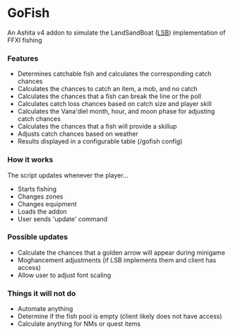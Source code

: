 # GoFish
An Ashita v4 addon to simulate the LandSandBoat ([LSB]) implementation of FFXI fishing
### Features
- Determines catchable fish and calculates the corresponding catch chances
- Calculates the chances to catch an item, a mob, and no catch
- Calculates the chances that a fish can break the line or the poll
- Calculates catch loss chances based on catch size and player skill
- Calculates the Vana'diel month, hour, and moon phase for adjusting catch chances
- Calculates the chances that a fish will provide a skillup
- Adjusts catch chances based on weather
- Results displayed in a configurable table (/gofish config)
### How it works
The script updates whenever the player... 
- Starts fishing
- Changes zones
- Changes equipment
- Loads the addon
- User sends 'update' command
### Possible updates
- Calculate the chances that a golden arrow will appear during minigame
- Moghancement adjustments (if LSB implements them and client has access)
- Allow user to adjust font scaling
### Things it will not do
- Automate anything
- Determine if the fish pool is empty (client likely does not have access)
- Calculate anything for NMs or quest items

[LSB]: <https://github.com/LandSandBoat/server>
